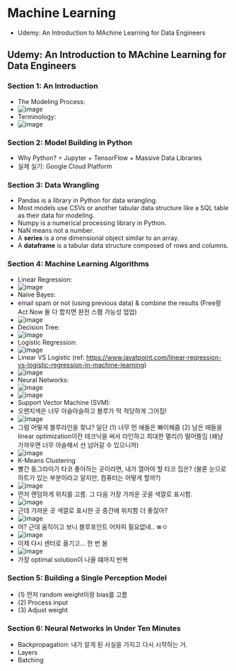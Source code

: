 # Machine Learning

- Udemy: An Introduction to MAchine Learning for Data Engineers

## Udemy: An Introduction to MAchine Learning for Data Engineers

### Section 1: An Introduction
- The Modeling Process: 
- ![image](https://user-images.githubusercontent.com/68700599/117920525-9c3c7f80-b2b4-11eb-9290-d062962f9759.png)
- Terminology:
- ![image](https://user-images.githubusercontent.com/68700599/117920640-d86fe000-b2b4-11eb-82ae-0439bbfdc993.png)

### Section 2: Model Building in Python
- Why Python? = Jupyter + TensorFlow + Massive Data Libraries
- 실제 실기: Google Cloud Platform

### Section 3: Data Wrangling
- Pandas is a library in Python for data wrangling. 
- Most models use CSVs or another tabular data structure like a SQL table as their data for modeling. 
- Numpy is a numerical processing library in Python. 
- NaN means not a number. 
- A **series** is a one dimensional object similar to an array. 
- A **dataframe** is a tabular data structure composed of rows and columns. 

### Section 4: Machine Learning Algorithms
- Linear Regression:
- ![image](https://user-images.githubusercontent.com/68700599/117921705-d149d180-b2b6-11eb-9d36-0cd991ca1b16.png)
- Naive Bayes:
- email spam or not (using previous data) & combine the results (Free랑 Act Now 둘 다 합치면 완전 스팸 가능성 업업)
- ![image](https://user-images.githubusercontent.com/68700599/117921820-06562400-b2b7-11eb-86f1-ac594fd3b5fb.png)
- Decision Tree:
- ![image](https://user-images.githubusercontent.com/68700599/117921933-3bfb0d00-b2b7-11eb-96eb-9a0750c3e1dd.png)
- Logistic Regression:
- ![image](https://user-images.githubusercontent.com/68700599/117922026-65b43400-b2b7-11eb-93d9-82b6f576cc20.png)
- Linear VS Logistic (ref: https://www.javatpoint.com/linear-regression-vs-logistic-regression-in-machine-learning)
- ![image](https://user-images.githubusercontent.com/68700599/117922082-87152000-b2b7-11eb-8f70-2d52d1480b84.png)
- Neural Networks:
- ![image](https://user-images.githubusercontent.com/68700599/117922250-c8a5cb00-b2b7-11eb-9033-faa15dba89ad.png)
- ![image](https://user-images.githubusercontent.com/68700599/117922207-bc217280-b2b7-11eb-86a6-0230be0edcee.png)
- Support Vector Machine (SVM):
- 오렌지색은 너무 아슬아슬하고 블루가 딱 적당하게 그어짐!
- ![image](https://user-images.githubusercontent.com/68700599/117922327-e5420300-b2b7-11eb-892d-2de6678266d2.png)
- 그럼 어떻게 블루라인을 찾냐? 일단 (1) 너무 먼 애들은 빠이해줌 (2) 남은 애들을 linear optimization이란 테크닉을 써서 라인하고 최대한 멀리(!) 떨어뜰임 (왜냠 가까우면 너무 아슬해서 선 넘어갈 수 있으니까)
- ![image](https://user-images.githubusercontent.com/68700599/117922435-13274780-b2b8-11eb-8520-39880212f3cf.png)
- K-Means Clustering
- 빨간 동그라미가 타코 좋아하는 곳이라면, 내가 열어야 할 타코 집은? (물론 눈으로 하트가 있는 부분이라고 알지만, 컴퓨터는 어떻게 할까?)
- ![image](https://user-images.githubusercontent.com/68700599/117922850-b24c3f00-b2b8-11eb-8e4b-059c95f282b5.png)
- 먼저 랜덤하게 위치를 고름. 그 다음 가장 가까운 곳을 색깔로 표시함.
- ![image](https://user-images.githubusercontent.com/68700599/117922956-df98ed00-b2b8-11eb-822f-26f8c4e0b16e.png)
- 근데 가까운 곳 색깔로 표시한 곳 중간에 위치함 더 좋잖아?
- ![image](https://user-images.githubusercontent.com/68700599/117923036-0820e700-b2b9-11eb-85e5-edfa212628c2.png)
- 어? 근데 움직이고 보니 블루포인트 어차피 필요없네.. ㅃㅇ
- ![image](https://user-images.githubusercontent.com/68700599/117923080-15d66c80-b2b9-11eb-8b0d-241e24db1593.png)
- 이제 다시 센터로 옮기고... 한 번 봄
- ![image](https://user-images.githubusercontent.com/68700599/117923126-22f35b80-b2b9-11eb-9369-6840e8139452.png)
- 가장 optimal solution이 나올 떄까지 반복

### Section 5: Building a Single Perception Model
- (1) 먼저 random weight이랑 bias를 고름
- (2) Process input
- (3) Adjust weight

### Section 6: Neural Networks in Under Ten Minutes
- Backpropagation: 내가 알게 된 사실을 가지고 다시 시작하는 거. 
- Layers
- Batching

